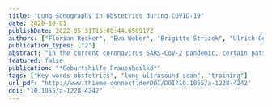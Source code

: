 ```yaml
---
title: "Lung Sonography in Obstetrics during COVID-19"
date: 2020-10-01
publishDate: 2022-05-31T16:00:44.658917Z
authors: ["Florian Recker", "Eva Weber", "Brigitte Strizek", "Ulrich Gembruch", "Armin Seibel"]
publication_types: ["2"]
abstract: "In the current coronavirus SARS-CoV-2 pandemic, certain patients are becoming seriously ill. Lung pathologies are common, and some patients even go on to develop acute respiratory distress syndrome (ARDS), which requires intubation and artificial respiration of the critically ill patient. Imaging of the lung is absolutely necessary to obtain a diagnosis, assess the course of disease and for treatment. Particularly in gynecology and obstetrics (OBGYN), ultrasound scans of the lung can be a useful additional tool when caring for pregnant patients in the delivery room. As obstetricians use ultrasound imaging a lot in routine clinical practice, in the current pandemic setting, routine prenatal imaging screening could be expanded by the addition of ultrasound scans of the lung. Lung sonography can offer important additional information, particularly in obstetrics where the indications for radiation-emitting imaging are particularly restrictive. If there is a sonographic suspicion of lung involvement, then, depending on the symptoms and the morphological extent of the ultrasound findings, it may be necessary to consider admitting the patient to hospital for close fetal and maternal monitoring."
featured: false
publication: "*Geburtshilfe Frauenheilkd*"
tags: ["Key words obstetrics", "lung ultrasound scan", "training"]
url_pdf: "http://www.thieme-connect.de/DOI/DOI?10.1055/a-1228-4242"
doi: "10.1055/a-1228-4242"
---
```


